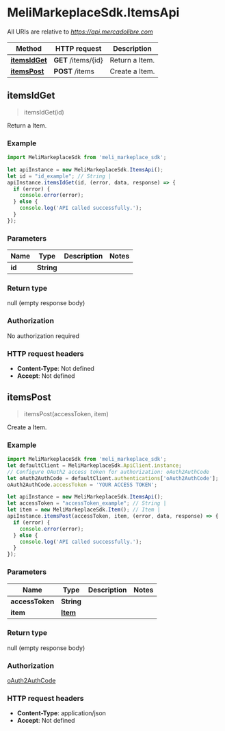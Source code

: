 # MeliMarkeplaceSdk.ItemsApi

All URIs are relative to *https://api.mercadolibre.com*

Method | HTTP request | Description
------------- | ------------- | -------------
[**itemsIdGet**](ItemsApi.md#itemsIdGet) | **GET** /items/{id} | Return a Item.
[**itemsPost**](ItemsApi.md#itemsPost) | **POST** /items | Create a Item.



## itemsIdGet

> itemsIdGet(id)

Return a Item.

### Example

```javascript
import MeliMarkeplaceSdk from 'meli_markeplace_sdk';

let apiInstance = new MeliMarkeplaceSdk.ItemsApi();
let id = "id_example"; // String | 
apiInstance.itemsIdGet(id, (error, data, response) => {
  if (error) {
    console.error(error);
  } else {
    console.log('API called successfully.');
  }
});
```

### Parameters


Name | Type | Description  | Notes
------------- | ------------- | ------------- | -------------
 **id** | **String**|  | 

### Return type

null (empty response body)

### Authorization

No authorization required

### HTTP request headers

- **Content-Type**: Not defined
- **Accept**: Not defined


## itemsPost

> itemsPost(accessToken, item)

Create a Item.

### Example

```javascript
import MeliMarkeplaceSdk from 'meli_markeplace_sdk';
let defaultClient = MeliMarkeplaceSdk.ApiClient.instance;
// Configure OAuth2 access token for authorization: oAuth2AuthCode
let oAuth2AuthCode = defaultClient.authentications['oAuth2AuthCode'];
oAuth2AuthCode.accessToken = 'YOUR ACCESS TOKEN';

let apiInstance = new MeliMarkeplaceSdk.ItemsApi();
let accessToken = "accessToken_example"; // String | 
let item = new MeliMarkeplaceSdk.Item(); // Item | 
apiInstance.itemsPost(accessToken, item, (error, data, response) => {
  if (error) {
    console.error(error);
  } else {
    console.log('API called successfully.');
  }
});
```

### Parameters


Name | Type | Description  | Notes
------------- | ------------- | ------------- | -------------
 **accessToken** | **String**|  | 
 **item** | [**Item**](Item.md)|  | 

### Return type

null (empty response body)

### Authorization

[oAuth2AuthCode](../README.md#oAuth2AuthCode)

### HTTP request headers

- **Content-Type**: application/json
- **Accept**: Not defined

